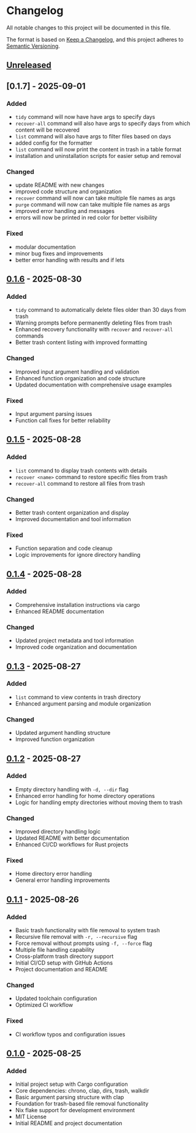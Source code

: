 # Changelog

All notable changes to this project will be documented in this file.

The format is based on [Keep a Changelog](https://keepachangelog.com/en/1.0.0/),
and this project adheres to [Semantic Versioning](https://semver.org/spec/v2.0.0.html).

## [Unreleased]

## [0.1.7] - 2025-09-01

### Added

- `tidy` command will now have have args to specify days
- `recover-all` command will also have args to specify days from which content will be recovered
- `list` command will also have args to filter files based on days
- added config for the formatter
- `list` command will now print the content in trash in a table format
- installation and uninstallation scripts for easier setup and removal

### Changed

- update README with new changes
- improved code structure and organization
- `recover` command will now can take multiple file names as args
- `purge` command will now can take multiple file names as args
- improved error handling and messages
- errors will now be printed in red color for better visibility

### Fixed

- modular documentation
- minor bug fixes and improvements
- better error handling with results and if lets

## [0.1.6] - 2025-08-30

### Added

- `tidy` command to automatically delete files older than 30 days from trash
- Warning prompts before permanently deleting files from trash
- Enhanced recovery functionality with `recover` and `recover-all` commands
- Better trash content listing with improved formatting

### Changed

- Improved input argument handling and validation
- Enhanced function organization and code structure
- Updated documentation with comprehensive usage examples

### Fixed

- Input argument parsing issues
- Function call fixes for better reliability

## [0.1.5] - 2025-08-28

### Added

- `list` command to display trash contents with details
- `recover <name>` command to restore specific files from trash
- `recover-all` command to restore all files from trash

### Changed

- Better trash content organization and display
- Improved documentation and tool information

### Fixed

- Function separation and code cleanup
- Logic improvements for ignore directory handling

## [0.1.4] - 2025-08-28

### Added

- Comprehensive installation instructions via cargo
- Enhanced README documentation

### Changed

- Updated project metadata and tool information
- Improved code organization and documentation

## [0.1.3] - 2025-08-27

### Added

- `list` command to view contents in trash directory
- Enhanced argument parsing and module organization

### Changed

- Updated argument handling structure
- Improved function organization

## [0.1.2] - 2025-08-27

### Added

- Empty directory handling with `-d, --dir` flag
- Enhanced error handling for home directory operations
- Logic for handling empty directories without moving them to trash

### Changed

- Improved directory handling logic
- Updated README with better documentation
- Enhanced CI/CD workflows for Rust projects

### Fixed

- Home directory error handling
- General error handling improvements

## [0.1.1] - 2025-08-26

### Added

- Basic trash functionality with file removal to system trash
- Recursive file removal with `-r, --recursive` flag
- Force removal without prompts using `-f, --force` flag
- Multiple file handling capability
- Cross-platform trash directory support
- Initial CI/CD setup with GitHub Actions
- Project documentation and README

### Changed

- Updated toolchain configuration
- Optimized CI workflow

### Fixed

- CI workflow typos and configuration issues

## [0.1.0] - 2025-08-25

### Added

- Initial project setup with Cargo configuration
- Core dependencies: chrono, clap, dirs, trash, walkdir
- Basic argument parsing structure with clap
- Foundation for trash-based file removal functionality
- Nix flake support for development environment
- MIT License
- Initial README and project documentation

[Unreleased]: https://github.com/santoshxshrestha/rmxt/compare/v0.1.6...HEAD
[0.1.6]: https://github.com/santoshxshrestha/rmxt/compare/v0.1.5...v0.1.6
[0.1.5]: https://github.com/santoshxshrestha/rmxt/compare/v0.1.4...v0.1.5
[0.1.4]: https://github.com/santoshxshrestha/rmxt/compare/v0.1.3...v0.1.4
[0.1.3]: https://github.com/santoshxshrestha/rmxt/compare/v0.1.2...v0.1.3
[0.1.2]: https://github.com/santoshxshrestha/rmxt/compare/v0.1.1...v0.1.2
[0.1.1]: https://github.com/santoshxshrestha/rmxt/compare/v0.1.0...v0.1.1
[0.1.0]: https://github.com/santoshxshrestha/rmxt/releases/tag/v0.1.0
